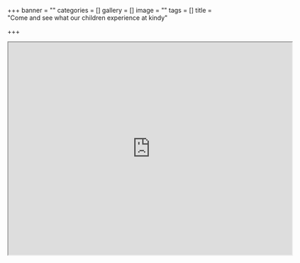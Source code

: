 +++
banner = ""
categories = []
gallery = []
image = ""
tags = []
title = "Come and see what our children experience at kindy"

+++
<iframe src="https://drive.google.com./file/d/1FRfX1hKV83QS-stYSxzGKnDHAvzIu6Tn/preview" width="640" height="480" allowfullscreen></iframe>